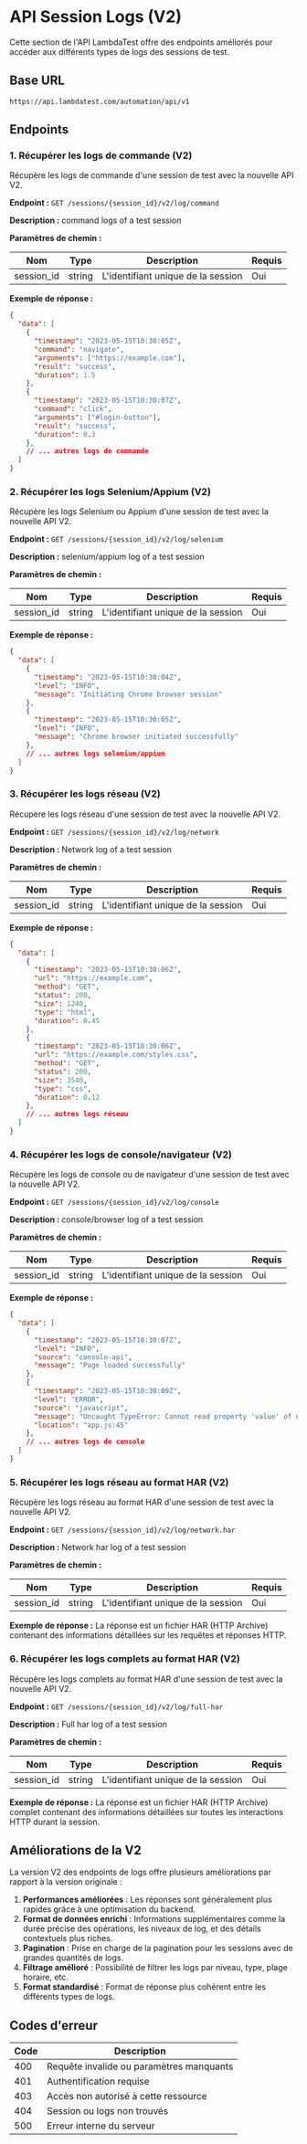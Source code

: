 # API Session Logs (V2)

Cette section de l'API LambdaTest offre des endpoints améliorés pour accéder aux différents types de logs des sessions de test.

## Base URL

```
https://api.lambdatest.com/automation/api/v1
```

## Endpoints

### 1. Récupérer les logs de commande (V2)

Récupère les logs de commande d'une session de test avec la nouvelle API V2.

**Endpoint :** `GET /sessions/{session_id}/v2/log/command`

**Description :** command logs of a test session

**Paramètres de chemin :**

| Nom        | Type   | Description                       | Requis |
|------------|--------|-----------------------------------|--------|
| session_id | string | L'identifiant unique de la session | Oui    |

**Exemple de réponse :**

```json
{
  "data": [
    {
      "timestamp": "2023-05-15T10:30:05Z",
      "command": "navigate",
      "arguments": ["https://example.com"],
      "result": "success",
      "duration": 1.5
    },
    {
      "timestamp": "2023-05-15T10:30:07Z",
      "command": "click",
      "arguments": ["#login-button"],
      "result": "success",
      "duration": 0.3
    },
    // ... autres logs de commande
  ]
}
```

### 2. Récupérer les logs Selenium/Appium (V2)

Récupère les logs Selenium ou Appium d'une session de test avec la nouvelle API V2.

**Endpoint :** `GET /sessions/{session_id}/v2/log/selenium`

**Description :** selenium/appium log of a test session

**Paramètres de chemin :**

| Nom        | Type   | Description                       | Requis |
|------------|--------|-----------------------------------|--------|
| session_id | string | L'identifiant unique de la session | Oui    |

**Exemple de réponse :**

```json
{
  "data": [
    {
      "timestamp": "2023-05-15T10:30:04Z",
      "level": "INFO",
      "message": "Initiating Chrome browser session"
    },
    {
      "timestamp": "2023-05-15T10:30:05Z",
      "level": "INFO",
      "message": "Chrome browser initiated successfully"
    },
    // ... autres logs selenium/appium
  ]
}
```

### 3. Récupérer les logs réseau (V2)

Récupère les logs réseau d'une session de test avec la nouvelle API V2.

**Endpoint :** `GET /sessions/{session_id}/v2/log/network`

**Description :** Network log of a test session

**Paramètres de chemin :**

| Nom        | Type   | Description                       | Requis |
|------------|--------|-----------------------------------|--------|
| session_id | string | L'identifiant unique de la session | Oui    |

**Exemple de réponse :**

```json
{
  "data": [
    {
      "timestamp": "2023-05-15T10:30:06Z",
      "url": "https://example.com",
      "method": "GET",
      "status": 200,
      "size": 1240,
      "type": "html",
      "duration": 0.45
    },
    {
      "timestamp": "2023-05-15T10:30:06Z",
      "url": "https://example.com/styles.css",
      "method": "GET",
      "status": 200,
      "size": 3540,
      "type": "css",
      "duration": 0.12
    },
    // ... autres logs réseau
  ]
}
```

### 4. Récupérer les logs de console/navigateur (V2)

Récupère les logs de console ou de navigateur d'une session de test avec la nouvelle API V2.

**Endpoint :** `GET /sessions/{session_id}/v2/log/console`

**Description :** console/browser log of a test session

**Paramètres de chemin :**

| Nom        | Type   | Description                       | Requis |
|------------|--------|-----------------------------------|--------|
| session_id | string | L'identifiant unique de la session | Oui    |

**Exemple de réponse :**

```json
{
  "data": [
    {
      "timestamp": "2023-05-15T10:30:07Z",
      "level": "INFO",
      "source": "console-api",
      "message": "Page loaded successfully"
    },
    {
      "timestamp": "2023-05-15T10:30:09Z",
      "level": "ERROR",
      "source": "javascript",
      "message": "Uncaught TypeError: Cannot read property 'value' of null",
      "location": "app.js:45"
    },
    // ... autres logs de console
  ]
}
```

### 5. Récupérer les logs réseau au format HAR (V2)

Récupère les logs réseau au format HAR d'une session de test avec la nouvelle API V2.

**Endpoint :** `GET /sessions/{session_id}/v2/log/network.har`

**Description :** Network har log of a test session

**Paramètres de chemin :**

| Nom        | Type   | Description                       | Requis |
|------------|--------|-----------------------------------|--------|
| session_id | string | L'identifiant unique de la session | Oui    |

**Exemple de réponse :**
La réponse est un fichier HAR (HTTP Archive) contenant des informations détaillées sur les requêtes et réponses HTTP.

### 6. Récupérer les logs complets au format HAR (V2)

Récupère les logs complets au format HAR d'une session de test avec la nouvelle API V2.

**Endpoint :** `GET /sessions/{session_id}/v2/log/full-har`

**Description :** Full har log of a test session

**Paramètres de chemin :**

| Nom        | Type   | Description                       | Requis |
|------------|--------|-----------------------------------|--------|
| session_id | string | L'identifiant unique de la session | Oui    |

**Exemple de réponse :**
La réponse est un fichier HAR (HTTP Archive) complet contenant des informations détaillées sur toutes les interactions HTTP durant la session.

## Améliorations de la V2

La version V2 des endpoints de logs offre plusieurs améliorations par rapport à la version originale :

1. **Performances améliorées** : Les réponses sont généralement plus rapides grâce à une optimisation du backend.
2. **Format de données enrichi** : Informations supplémentaires comme la durée précise des opérations, les niveaux de log, et des détails contextuels plus riches.
3. **Pagination** : Prise en charge de la pagination pour les sessions avec de grandes quantités de logs.
4. **Filtrage amélioré** : Possibilité de filtrer les logs par niveau, type, plage horaire, etc.
5. **Format standardisé** : Format de réponse plus cohérent entre les différents types de logs.

## Codes d'erreur

| Code | Description                                    |
|------|------------------------------------------------|
| 400  | Requête invalide ou paramètres manquants       |
| 401  | Authentification requise                       |
| 403  | Accès non autorisé à cette ressource           |
| 404  | Session ou logs non trouvés                    |
| 500  | Erreur interne du serveur                      |
